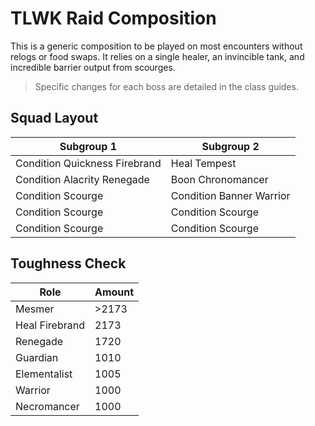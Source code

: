 # TLWK Raid Composition

This is a generic composition
to be played on most encounters
without relogs or food swaps.
It relies on a single healer,
an invincible tank,
and incredible barrier output from scourges.

> Specific changes for each boss
are detailed in the class guides.

## Squad Layout

| Subgroup 1                    | Subgroup 2               |
| ----------------------------- | ------------------------ |
| Condition Quickness Firebrand | Heal Tempest             |
| Condition Alacrity Renegade   | Boon Chronomancer        |
| Condition Scourge             | Condition Banner Warrior |
| Condition Scourge             | Condition Scourge        |
| Condition Scourge             | Condition Scourge        |

## Toughness Check

| Role           | Amount |
| -------------  | ------ |
| Mesmer         | >2173  | 
| Heal Firebrand | 2173   |
| Renegade       | 1720   |
| Guardian       | 1010   |
| Elementalist   | 1005   |
| Warrior        | 1000   |
| Necromancer    | 1000   |